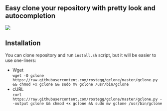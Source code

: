## Easy clone your repository with pretty look and autocompletion  
![](../assets/example.svg)

## Installation  
You can clone repository and run `install.sh` script, but it will be easier to use one-liners:
* Wget  
`wget -O gclone https://raw.githubusercontent.com/rostegg/gclone/master/gclone.py && chmod +x gclone && sudo mv gclone /usr/bin/gclone`  
* cURL  
`curl https://raw.githubusercontent.com/rostegg/gclone/master/gclone.py --output gclone && chmod +x gclone && sudo mv gclone /usr/bin/gclone`  
